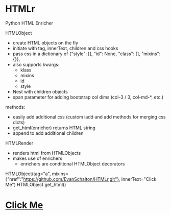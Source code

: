 # HTMLr
Python HTML Enricher

HTMLObject
  - create HTML objects on the fly
  - initiate with tag, innerText, children and css hooks
  - pass css in a dictionary of {"style": [], "id": None, "class": [], "mixins":{}},
  - also supports kwargs:
    - klass
    - mixins
    - id
    - style
  - Nest with children objects
  - span parameter for adding bootstrap col dims (col-3 / 3, col-md-*, etc.)
  
  methods:
   - easily add additional css (custom iadd and add methods for merging css dicts)
   - get_html(enricher) returns HTML string
   - append to add additional children

HTMLRender
  - renders html from HTMLObjects
  - makes use of enrichers
    - enrichers are conditional HTMLObject decorators
    
HTMLObject(tag="a",  mixins={"href":"https://github.com/EvanSchalton/HTMLr.git"}, innerText="Click Me")
HTMLObject.get_html()
# <a href="https://github.com/EvanSchalton/HTMLr.git">Click Me</a>
